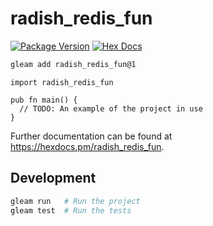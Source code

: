 # radish_redis_fun

[![Package Version](https://img.shields.io/hexpm/v/radish_redis_fun)](https://hex.pm/packages/radish_redis_fun)
[![Hex Docs](https://img.shields.io/badge/hex-docs-ffaff3)](https://hexdocs.pm/radish_redis_fun/)

```sh
gleam add radish_redis_fun@1
```
```gleam
import radish_redis_fun

pub fn main() {
  // TODO: An example of the project in use
}
```

Further documentation can be found at <https://hexdocs.pm/radish_redis_fun>.

## Development

```sh
gleam run   # Run the project
gleam test  # Run the tests
```

